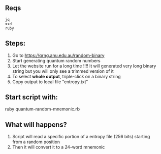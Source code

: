 ## Reqs

    jq
    xxd
    ruby


## Steps:

1. Go to https://qrng.anu.edu.au/random-binary 
2. Start generating quantum random numbers 
3. Let the website run for a long time !!!! 
    It will generated very long binary string but you will only see a trimmed version of it 
4. To select **whole output**, triple-click on a binary string
4. Copy output to local file "entropy.txt"


## Start script with:

ruby quantum-random-mnemonic.rb


## What will happens?

1. Script will read a specific portion of a entropy file (256 bits) starting from a random position
2. Then it will convert it to a 24-word mnemonic
